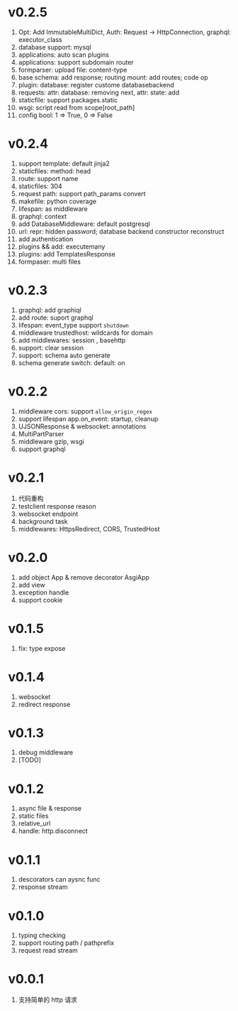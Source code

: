 # v0.2.5
1. Opt: Add ImmutableMultiDict, Auth: Request -> HttpConnection, graphql: executor_class
2. database support: mysql
3. applications: auto scan plugins
4. applications: support subdomain router
5. formparser: upload file: content-type
6. base schema: add response; routing mount: add routes; code op
7. plugin: database: register custome databasebackend
8. requests: attr: database: removing next, attr: state: add
9. staticfile: support packages.static
10. wsgi: script read from scope[root_path]
11. config bool: 1 => True, 0 => False


# v0.2.4
1. support template: default jinja2
2. staticfiles: method: head
3. route: support name
4. staticfiles: 304
5. request path: support path_params convert
6. makefile: python coverage
7. lifespan: as middleware
8. graphql: context
9. add DatabaseMiddleware: default postgresql
10. url: repr: hidden password; database backend constructor reconstruct
11. add authentication
12. plugins && add: executemany
13. plugins: add TemplatesResponse
14. formpaser: multi files


# v0.2.3
1. graphql: add graphiql
2. add route: suport graphql
3. lifespan: event_type support `shutdown`
4. middleware trustedhost: wildcards for domain
5. add middlewares: session , basehttp
6. support: clear session
7. support: schema auto generate
8. schema generate switch: default: on

# v0.2.2
1. middleware cors: support `allow_origin_regex`
2. support lifespan app.on_event: startup, cleanup
3. UJSONResponse & websocket: annotations
4. MultiPartParser
5. middleware gzip, wsgi
6. support graphql

# v0.2.1
1. 代码重构
2. testclient response reason
3. websocket endpoint
4. background task
5. middlewares: HttpsRedirect, CORS, TrustedHost

# v0.2.0
1. add object App & remove decorator AsgiApp
2. add view
3. exception handle
4. support cookie

# v0.1.5
1. fix: type expose

# v0.1.4
1. websocket
2. redirect response

# v0.1.3
1. debug middleware
2. [TODO]

# v0.1.2
1. async file & response
2. static files
3. relative_url
4. handle: http.disconnect

# v0.1.1
1. descorators can aysnc func
2. response stream


# v0.1.0
1. typing checking
2. support routing path / pathprefix
3. request read stream

# v0.0.1
1. 支持简单的 http 请求